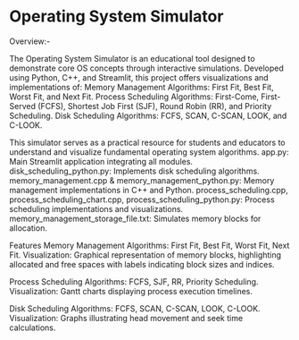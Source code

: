 # Operating System Simulator

Overview:-

The Operating System Simulator is an educational tool designed to demonstrate core OS concepts through interactive simulations. Developed using Python, C++, and Streamlit, this project offers visualizations and implementations of:
Memory Management Algorithms: First Fit, Best Fit, Worst Fit, and Next Fit.
Process Scheduling Algorithms: First-Come, First-Served (FCFS), Shortest Job First (SJF), Round Robin (RR), and Priority Scheduling.
Disk Scheduling Algorithms: FCFS, SCAN, C-SCAN, LOOK, and C-LOOK.

This simulator serves as a practical resource for students and educators to understand and visualize fundamental operating system algorithms.
app.py: Main Streamlit application integrating all modules.
disk_scheduling_python.py: Implements disk scheduling algorithms.
memory_management.cpp & memory_management_python.py: Memory management implementations in C++ and Python.
process_scheduling.cpp, process_scheduling_chart.cpp, process_scheduling_python.py: Process scheduling implementations and visualizations.
memory_management_storage_file.txt: Simulates memory blocks for allocation.

Features
Memory Management
Algorithms: First Fit, Best Fit, Worst Fit, Next Fit.
Visualization: Graphical representation of memory blocks, highlighting allocated and free spaces with labels indicating block sizes and indices.

Process Scheduling
Algorithms: FCFS, SJF, RR, Priority Scheduling.
Visualization: Gantt charts displaying process execution timelines.

Disk Scheduling
Algorithms: FCFS, SCAN, C-SCAN, LOOK, C-LOOK.
Visualization: Graphs illustrating head movement and seek time calculations.
